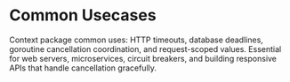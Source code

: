 # Common Usecases

Context package common uses: HTTP timeouts, database deadlines, goroutine cancellation coordination, and request-scoped values. Essential for web servers, microservices, circuit breakers, and building responsive APIs that handle cancellation gracefully.